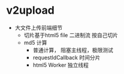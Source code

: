 # v2upload

- 大文件上传前端细节
    - 切片基于html5 file 二进制流 按自己切片
    - md5 计算
        - 普通计算， 阻塞主线程，极限测试
        - requestIdCallback 时间分片
        - html5 Worker 独立线程
